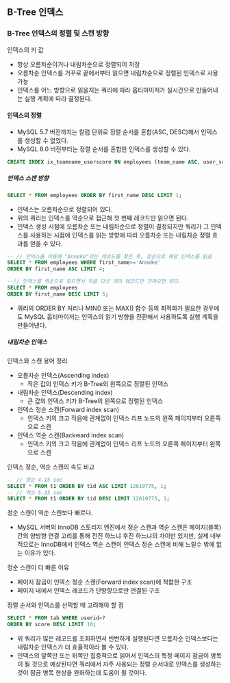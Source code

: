 ## B-Tree 인덱스

### B-Tree 인덱스의 정렬 및 스캔 방향
인덱스의 키 값
- 항상 오름차순이거나 내림차순으로 정렬되어 저장
- 오름차순 인덱스를 거꾸로 끝에서부터 읽으면 내림차순으로 정렬된 인덱스로 사용 가능
- 인덱스를 어느 방향으로 읽을지는 쿼리에 따라 옵티마이저가 실시간으로 만들어내는 실행 계획에 따라 결정된다.

#### 인덱스의 정렬
- MySQL 5.7 버전까지는 칼럼 단위로 정렬 순서를 혼합(ASC, DESC)해서 인덱스를 생성할 수 없었다.
- MySQL 8.0 버전부터는 정렬 순서를 혼합한 인덱스를 생성할 수 있다.

```sql
CREATE INDEX ix_teamname_userscore ON employees (team_name ASC, user_score DESC);
```

##### 인덱스 스캔 방향
```sql
SELECT * FROM employees ORDER BY first_name DESC LIMIT 1;
```
- 인덱스는 오름차순으로 정렬되어 있다.
- 위의 쿼리는 인덱스를 역순으로 접근해 첫 번째 레코드만 읽으면 된다.
- 인덱스 생성 시점에 오름차순 또는 내림차순으로 정렬이 결정되지만 쿼리가 그 인덱스를 사용하는 시점에 인덱스를 읽는 방향에 따라 오름차순 또는 내림차순 정렬 효과를 얻을 수 있다.

```sql
-- // 인덱스를 이용해 "Anneke"라는 레코드를 찾은 후, 정순으로 해당 인덱스를 읽음
SELECT * FROM employees WHERE first_name>='Anneke' 
ORDER BY first_name ASC LIMIT 4;

--// 인덱스를 역순으로 읽으면서 처음 다섯 개의 레코드만 가져오면 된다.
SELECT * FROM employees 
ORDER BY first_name DESC LIMIT 5;
```
- 쿼리의 ORDER BY 처리나 MIN() 또는 MAX() 함수 등의 최적화가 필요한 경우에도 MySQL 옵티마이저는 인덱스의 읽기 방향을 전환해서 사용하도록 실행 계획을 만들어낸다.

##### 내림차순 인덱스
인덱스와 스캔 용어 정리
- 오름차순 인덱스(Ascending index)
    - 작은 값의 인덱스 키가 B-Tree의 왼쪽으로 정렬된 인덱스
- 내림차순 인덱스(Descending index)
    - 큰 값의 인덱스 키가 B-Tree의 왼쪽으로 정렬된 인덱스
- 인덱스 정순 스캔(Forward index scan)
    - 인덱스 키의 크고 작음에 관계없이 인덱스 리프 노드의 왼쪽 페이지부터 오른쪽으로 스캔
- 인덱스 역순 스캔(Backward index scan)
    - 인덱스 키의 크고 작음에 관계없이 인덱스 리프 노드의 오른쪽 페이지부터 왼쪽으로 스캔

인덱스 정순, 역순 스캔의 속도 비교
```sql
-- // 정순 4.15 sec
SELECT * FROM t1 ORDER BY tid ASC LIMIT 12619775, 1;
-- // 역순 5.35 sec
SELECT * FROM t1 ORDER BY tid DESC LIMIT 12619775, 1;
```
정순 스캔이 역순 스캔보다 빠르다.
- MySQL 서버의 InnoDB 스토리지 엔진에서 정순 스캔과 역순 스캔은 페이지(블록) 간의 양방향 연결 고리를 통해 전진 하느냐 후진 하느냐의 차이만 있지만, 실제 내부적으로는 InnoDB에서 인덱스 역순 스캔이 인덱스 정순 스캔에 비해 느릴수 밖에 없는 이유가 있다.

정순 스캔이 더 빠른 이유
- 페이지 잠금이 인덱스 정순 스캔(Forward index scan)에 적합한 구조
- 페이지 내에서 인덱스 레코드가 단방향으로만 연결된 구조

정렬 순서와 인덱스를 선택할 때 고려해야 할 점
```sql
SELECT * FROM tab WHERE userid=?
ORDER BY score DESC LIMIT 10;
```
- 위 쿼리가 많은 레코드를 조회하면서 빈번하게 실행된다면 오름차순 인덱스보다는 내림차순 인덱스가 더 효율적이라 볼 수 있다.
- 인덱스의 앞쪽만 또는 뒤쪽만 집중적으로 읽어서 인덱스의 특정 페이지 잠금이 병목이 될 것으로 예상된다면 쿼리에서 자주 사용되는 정렬 순서대로 인덱스를 생성하는 것이 잠금 병목 현상을 완화하는데 도움이 될 것이다.